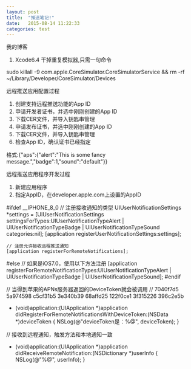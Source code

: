 ```yaml
---
layout: post
title:  "推送笔记!"
date:   2015-08-14 11:22:33
categories: test
---
```

我的博客




1. Xcode6.4 干掉重复模拟器,只需一句命令

sudo killall -9 com.apple.CoreSimulator.CoreSimulatorService && rm -rf ~/Library/Developer/CoreSimulator/Devices

远程推送应用配置过程

1. 创建支持远程推送功能的App ID
2. 申请开发者证书，并选中刚刚创建的App ID
3. 下载CER文件，并导入钥匙串管理
4. 申请发布证书，并选中刚刚创建的App ID
5. 下载CER文件，并导入钥匙串管理
6. 检查App ID，确认证书已经指定

格式:{"aps":{"alert":"This is some fancy message.","badge":1,"sound":"default"}}

远程推送应用程序开发过程
1.	新建应用程序
2. 指定AppID，在developer.apple.com上设置的AppID

#ifdef __IPHONE_8_0
    // 注册接收通知的类型
    UIUserNotificationSettings *settings = [UIUserNotificationSettings settingsForTypes:UIUserNotificationTypeAlert | UIUserNotificationTypeBadge | UIUserNotificationTypeSound categories:nil];
    [application registerUserNotificationSettings:settings];

    // 注册允许接收远程推送通知
    [application registerForRemoteNotifications];
#else
    // 如果是iOS7.0，使用以下方法注册
    [application registerForRemoteNotificationTypes:UIUserNotificationTypeAlert | UIUserNotificationTypeBadge | UIUserNotificationTypeSound];
#endif


// 当得到苹果的APNs服务器返回的DeviceToken就会被调用
// 7040f7d5 5a974598 c5cf31b5 3e340b39 68affd25 122f0ce1 3f315226 396c2e5b
- (void)application:(UIApplication *)application didRegisterForRemoteNotificationsWithDeviceToken:(NSData *)deviceToken {
    NSLog(@"deviceToken是：%@", deviceToken);
}

// 接收到远程通知，触发方法和本地通知一致
- (void)application:(UIApplication *)application didReceiveRemoteNotification:(NSDictionary *)userInfo {
    NSLog(@"%@", userInfo);
}
